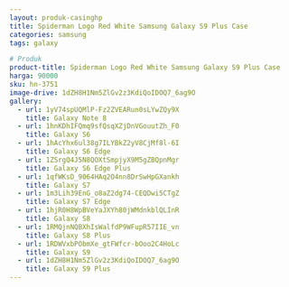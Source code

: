 ```yaml
---
layout: produk-casinghp
title: Spiderman Logo Red White Samsung Galaxy S9 Plus Case
categories: samsung
tags: galaxy

# Produk
product-title: Spiderman Logo Red White Samsung Galaxy S9 Plus Case
harga: 90000
sku: hn-3751
image-drive: 1dZH8H1Nm5ZlGv2z3KdiQoIDOQ7_6ag9O
gallery:
  - url: 1yV74spUQMlP-Fz2ZVEARun0sLYwZQy9X
    title: Galaxy Note 8
  - url: 1hnKDhIFQmq9sfQsqXZjDnVGouutZh_F0
    title: Galaxy S6
  - url: 1hAcYhx6ul38g7ILYBkZ2yV8CjMf8l-6I
    title: Galaxy S6 Edge
  - url: 1ZSrgQ4J5N8QOXtSmpjyX9M5gZBQpnMgr
    title: Galaxy S6 Edge Plus
  - url: 1qfWKsD_9064HAq2O4nn8DrSwHpGXankh
    title: Galaxy S7
  - url: 1m3Lih39EnG_o8aZ2dg74-CEQDwi5CTgZ
    title: Galaxy S7 Edge
  - url: 1hjR0H8WpBVeYaJXYh80jWMdnkblQLInR
    title: Galaxy S8
  - url: 1RMQjnNQBXhIsWalfdP9WFupR57IIE_vn
    title: Galaxy S8 Plus
  - url: 1RDWVxbPObmXe_gtFWfcr-bOoo2C4HoLc
    title: Galaxy S9
  - url: 1dZH8H1Nm5ZlGv2z3KdiQoIDOQ7_6ag9O
    title: Galaxy S9 Plus
---
```

